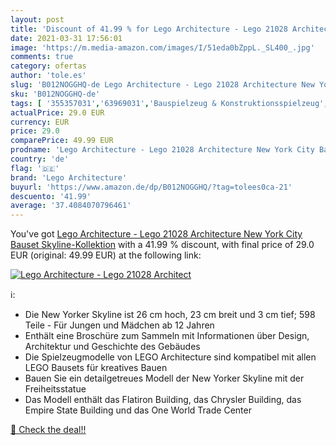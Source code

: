 ```yaml
---
layout: post
title: 'Discount of 41.99 % for Lego Architecture - Lego 21028 Architect'
date: 2021-03-31 17:56:01
image: 'https://m.media-amazon.com/images/I/51eda0bZppL._SL400_.jpg'
comments: true
category: ofertas
author: 'tole.es'
slug: 'B012NOGGHQ-de Lego Architecture - Lego 21028 Architecture New York City...'
sku: 'B012NOGGHQ-de'
tags: [ '355357031','63969031','Bauspielzeug & Konstruktionsspielzeug','Bausteine','LEGO','LEGO Steine & Co.','Produkte','Spielzeug','lego','lego architecture', ]
actualPrice: 29.0 EUR
currency: EUR
price: 29.0
comparePrice: 49.99 EUR
prodname: 'Lego Architecture - Lego 21028 Architecture New York City Bauset  Skyline-Kollektion'
country: 'de'
flag: '🇩🇪'
brand: 'Lego Architecture'
buyurl: 'https://www.amazon.de/dp/B012NOGGHQ/?tag=tolees0ca-21'
descuento: '41.99'
average: '37.4084070796461'
---
```


You've got [Lego Architecture - Lego 21028 Architecture New York City Bauset  Skyline-Kollektion](https://www.amazon.de/dp/B012NOGGHQ/?tag=tolees0ca-21) with a  41.99 % discount, with final price of 29.0 EUR (original: 49.99 EUR) at the following link:

[![Lego Architecture - Lego 21028 Architect](https://m.media-amazon.com/images/I/51eda0bZppL._SL400_.jpg)](https://www.amazon.de/dp/B012NOGGHQ/?tag=tolees0ca-21)

ℹ️:

- Die New Yorker Skyline ist 26 cm hoch, 23 cm breit und 3 cm tief; 598 Teile - Für Jungen und Mädchen ab 12 Jahren
- Enthält eine Broschüre zum Sammeln mit Informationen über Design, Architektur und Geschichte des Gebäudes
- Die Spielzeugmodelle von LEGO Architecture sind kompatibel mit allen LEGO Bausets für kreatives Bauen
- Bauen Sie ein detailgetreues Modell der New Yorker Skyline mit der Freiheitsstatue
- Das Modell enthält das Flatiron Building, das Chrysler Building, das Empire State Building und das One World Trade Center

[🛒 Check the deal!!](https://www.amazon.de/dp/B012NOGGHQ/?tag=tolees0ca-21)
